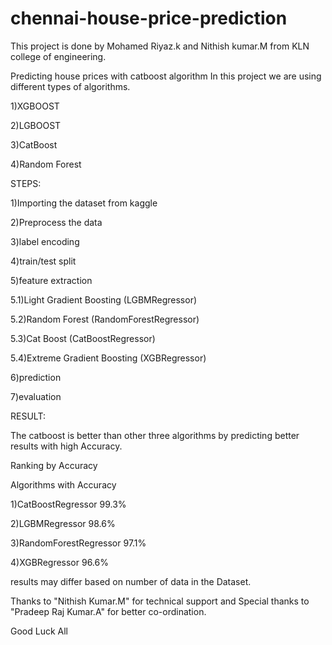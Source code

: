 # chennai-house-price-prediction

This project is done by Mohamed Riyaz.k and Nithish kumar.M from KLN college of engineering.


Predicting house prices with catboost algorithm
In this project we are using different types of algorithms.

1)XGBOOST

2)LGBOOST

3)CatBoost

4)Random Forest

STEPS:

1)Importing the dataset from kaggle 

2)Preprocess the data

3)label encoding

4)train/test split

5)feature extraction
  
  5.1)Light Gradient Boosting (LGBMRegressor)
  
  5.2)Random Forest (RandomForestRegressor)
  
  5.3)Cat Boost (CatBoostRegressor)
  
  5.4)Extreme Gradient Boosting (XGBRegressor)

6)prediction

7)evaluation

RESULT:

The catboost is better than other three algorithms by predicting better results with high Accuracy.

Ranking by Accuracy


Algorithms         with           Accuracy

1)CatBoostRegressor                 99.3%

2)LGBMRegressor                     98.6%

3)RandomForestRegressor             97.1%

4)XGBRegressor                      96.6%

  
results may differ based on number of data in the Dataset.
  
  
Thanks to "Nithish Kumar.M" for technical support and Special thanks to "Pradeep Raj Kumar.A" for better co-ordination.
  
Good Luck All
  
  
